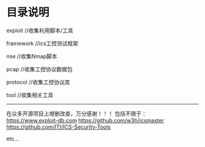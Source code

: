 # 目录说明

exploit    //收集利用脚本/工具

framework    //ics工控测试框架

nse    //收集Nmap脚本

pcap    //收集工控协议数据包

protocol    //收集工控协议库

tool    //收集相关工具

***
在众多开源项目上增删改查，万分感谢！！！
包括不限于：
https://www.exploit-db.com
https://github.com/w3h/icsmaster
https://github.com/ITI/ICS-Security-Tools

etc...